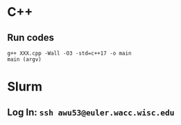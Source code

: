 # C++
## Run codes
```
g++ XXX.cpp -Wall -O3 -std=c++17 -o main
main (argv)
```

# Slurm
## Log In: ```ssh awu53@euler.wacc.wisc.edu```
